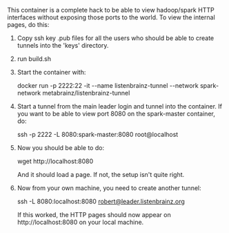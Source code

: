 This container is a complete hack to be able to view hadoop/spark HTTP interfaces without exposing those ports
to the world. To view the internal pages, do this:

1. Copy ssh key .pub files for all the users who should be able to create tunnels into the 'keys' directory.
2. run build.sh
3. Start the container with:

      docker run -p 2222:22 -it --name listenbrainz-tunnel --network spark-network metabrainz/listenbrainz-tunnel

4. Start a tunnel from the main leader login and tunnel into the container. If you want to be able to view
   port 8080 on the spark-master container, do:

      ssh -p 2222 -L 8080:spark-master:8080 root@localhost

5. Now you should be able to do:

      wget http://localhost:8080

   And it should load a page. If not, the setup isn't quite right.

6. Now from your own machine, you need to create another tunnel:

      ssh -L 8080:localhost:8080 robert@leader.listenbrainz.org

   If this worked, the HTTP pages should now appear on http://localhost:8080 on your local machine.

